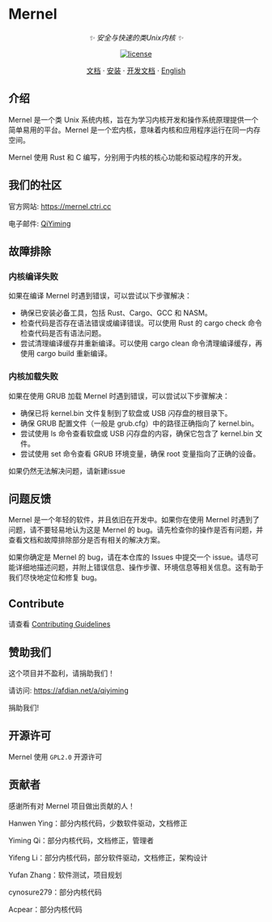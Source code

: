 # Mernel
<div align="center">

_✨ 安全与快速的类Unix内核 ✨_

</div>

<p align="center">
  <a href="https://raw.githubusercontent.com/Maxx-Developers/Mernel/master/LICENSE">
    <img src="https://img.shields.io/github/license/Maxx-Developers/Mernel" alt="license">
</p>


<p align="center">
  <a href="mernel.ctri.cc/docs">文档</a>
  ·
  <a href="https:/mernel.ctri.cc/docs/start/installation">安装</a>
  ·
  <a href="https://mernel.ctri.cc/dev-docs">开发文档</a>
  ·
  <a href="https://github.com/Maxx-Developers/Mernel/blob/master/README.md">English</a>
</p>

## 介绍

Mernel 是一个类 Unix 系统内核，旨在为学习内核开发和操作系统原理提供一个简单易用的平台。Mernel 是一个宏内核，意味着内核和应用程序运行在同一内存空间。

Mernel 使用 Rust 和 C 编写，分别用于内核的核心功能和驱动程序的开发。



## 我们的社区

官方网站: https://mernel.ctri.cc


电子邮件: [QiYiming](mailto:qiyiming@codereservice.top)




## 故障排除
### 内核编译失败
如果在编译 Mernel 时遇到错误，可以尝试以下步骤解决：

- 确保已安装必备工具，包括 Rust、Cargo、GCC 和 NASM。
- 检查代码是否存在语法错误或编译错误。可以使用 Rust 的 cargo check 命令检查代码是否有语法问题。
- 尝试清理编译缓存并重新编译。可以使用 cargo clean 命令清理编译缓存，再使用 cargo build 重新编译。

### 内核加载失败
如果在使用 GRUB 加载 Mernel 时遇到错误，可以尝试以下步骤解决：

- 确保已将 kernel.bin 文件复制到了软盘或 USB 闪存盘的根目录下。
- 确保 GRUB 配置文件（一般是 grub.cfg）中的路径正确指向了 kernel.bin。
- 尝试使用 ls 命令查看软盘或 USB 闪存盘的内容，确保它包含了 kernel.bin 文件。
- 尝试使用 set 命令查看 GRUB 环境变量，确保 root 变量指向了正确的设备。

如果仍然无法解决问题，请新建issue

## 问题反馈

Mernel 是一个年轻的软件，并且依旧在开发中。如果你在使用 Mernel 时遇到了问题，请不要轻易地认为这是 Mernel 的 bug。请先检查你的操作是否有问题，并查看文档和故障排除部分是否有相关的解决方案。

如果你确定是 Mernel 的 bug，请在本仓库的 Issues 中提交一个 issue。请尽可能详细地描述问题，并附上错误信息、操作步骤、环境信息等相关信息。这有助于我们尽快地定位和修复 bug。



## Contribute

请查看 [Contributing Guidelines](./CONTRIBUTING.md)


## 赞助我们
这个项目并不盈利，请捐助我们！

请访问: https://afdian.net/a/qiyiming

捐助我们!


## 开源许可

Mernel 使用 ```GPL2.0``` 开源许可


## 贡献者
感谢所有对 Mernel 项目做出贡献的人！

Hanwen Ying：部分内核代码，少数软件驱动，文档修正

Yiming Qi：部分内核代码，文档修正，管理者

Yifeng Li：部分内核代码，部分软件驱动，文档修正，架构设计

Yufan Zhang：软件测试，项目规划

cynosure279：部分内核代码

Acpear：部分内核代码

